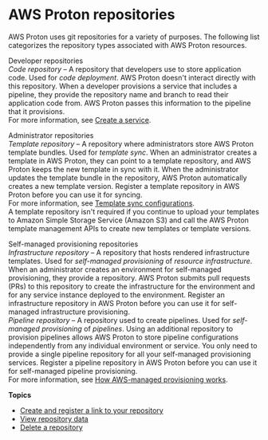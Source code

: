 # AWS Proton repositories<a name="ag-repositories"></a>

AWS Proton uses git repositories for a variety of purposes\. The following list categorizes the repository types associated with AWS Proton resources\.

Developer repositories  
*Code repository* – A repository that developers use to store application code\. Used for *code deployment*\. AWS Proton doesn't interact directly with this repository\. When a developer provisions a service that includes a pipeline, they provide the repository name and branch to read their application code from\. AWS Proton passes this information to the pipeline that it provisions\.  
For more information, see [Create a service](ag-create-svc.md)\.

Administrator repositories  
*Template repository* – A repository where administrators store AWS Proton template bundles\. Used for *template sync*\. When an administrator creates a template in AWS Proton, they can point to a template repository, and AWS Proton keeps the new template in sync with it\. When the administrator updates the template bundle in the repository, AWS Proton automatically creates a new template version\. Register a template repository in AWS Proton before you can use it for syncing\.  
For more information, see [Template sync configurations](ag-template-sync-configs.md)\.  
A template repository isn't required if you continue to upload your templates to Amazon Simple Storage Service \(Amazon S3\) and call the AWS Proton template management APIs to create new templates or template versions\.

Self\-managed provisioning repositories  
*Infrastructure repository* – A repository that hosts rendered infrastructure templates\. Used for *self\-managed provisioning* of *resource infrastructure*\. When an administrator creates an environment for self\-managed provisioning, they provide a repository\. AWS Proton submits pull requests \(PRs\) to this repository to create the infrastructure for the environment and for any service instance deployed to the environment\. Register an infrastructure repository in AWS Proton before you can use it for self\-managed infrastructure provisioning\.  
*Pipeline repository* – A repository used to create pipelines\. Used for *self\-managed provisioning* of *pipelines*\. Using an additional repository to provision pipelines allows AWS Proton to store pipeline configurations independently from any individual environment or service\. You only need to provide a single pipeline repository for all your self\-managed provisioning services\. Register a pipeline repository in AWS Proton before you can use it for self\-managed pipeline provisioning\.   
For more information, see [How AWS\-managed provisioning works](ag-works-prov-methods.md#ag-works-prov-methods-direct)\.

**Topics**
+ [Create and register a link to your repository](ag-create-repo.md)
+ [View repository data](ag-repo-view.md)
+ [Delete a repository](ag-repo-delete.md)